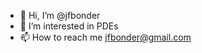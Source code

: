 - 👋 Hi, I’m @jfbonder
- 👀 I’m interested in PDEs
- 📫 How to reach me jfbonder@gmail.com

<!---
jfbonder/jfbonder is a ✨ special ✨ repository because its `README.md` (this file) appears on your GitHub profile.
You can click the Preview link to take a look at your changes.
--->
